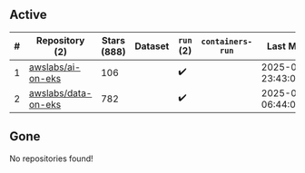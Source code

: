 ## Active
| # | Repository (2) | Stars (888) | Dataset | `run` (2) | `containers-run` | Last Modified |
| --- | --- | --- | --- | --- | --- | --- |
| 1 | [awslabs/ai-on-eks](https://github.com/awslabs/ai-on-eks) | 106 |  | :heavy_check_mark: |  | 2025-08-01 23:43:05+00:00 |
| 2 | [awslabs/data-on-eks](https://github.com/awslabs/data-on-eks) | 782 |  | :heavy_check_mark: |  | 2025-08-07 06:44:09+00:00 |

## Gone
No repositories found!
